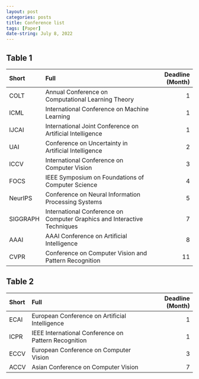 ```yaml
---
layout: post
categories: posts
title: Conference list
tags: [Paper]
date-string: July 8, 2022
---
```


## Table 1  

|Short|Full|Deadline (Month)|
|:---|:---|---:|
|COLT|Annual Conference on Computational Learning Theory|1|
|ICML|International Conference on Machine Learning|1|
|IJCAI|International Joint Conference on Artificial Intelligence|1|
|UAI|Conference on Uncertainty in Artificial Intelligence|2|
|ICCV|International Conference on Computer Vision|3|
|FOCS|IEEE Symposium on Foundations of Computer Science|4|
|NeurIPS|Conference on Neural Information Processing Systems|5|
|SIGGRAPH|International Conference on Computer Graphics and Interactive Techniques|7|
|AAAI|AAAI Conference on Artificial Intelligence|8|
|CVPR|Conference on Computer Vision and Pattern Recognition|11|

## Table 2  

|Short|Full|Deadline (Month)|
|:---|:---|---:|
|ECAI|European Conference on Artificial Intelligence|1|
|ICPR|IEEE International Conference on Pattern Recognition|1|
|ECCV|European Conference on Computer Vision|3|
|ACCV|Asian Conference on Computer Vision|7|
